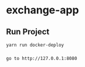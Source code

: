 # exchange-app

## Run Project
```
yarn run docker-deploy

```
###
```
go to http://127.0.0.1:8080

```